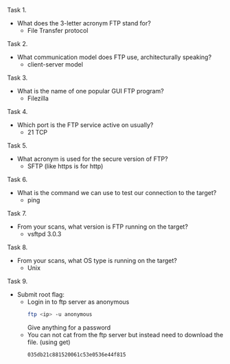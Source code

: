 Task 1.
* What does the 3-letter acronym FTP stand for? 
	* File Transfer protocol


Task 2.
* What communication model does FTP use, architecturally speaking? 
	* client-server model

Task 3.
* What is the name of one popular GUI FTP program? 
	* Filezilla

Task 4.
* Which port is the FTP service active on usually? 
	* 21 TCP

Task 5.
* What acronym is used for the secure version of FTP? 
	* SFTP (like https is for http)

Task 6.
* What is the command we can use to test our connection to the target? 
	* ping

Task 7.
* From your scans, what version is FTP running on the target? 
	* vsftpd 3.0.3

Task 8.
* From your scans, what OS type is running on the target? 
	* Unix

Task 9.
* Submit root flag:
	*  Login in to ftp server as anonymous
		```bash
		ftp <ip> -u anonymous
		```
		Give anything for a password
	* You can not cat from the ftp server but instead need to download the file. (using get)
		```
		035db21c881520061c53e0536e44f815
		```
